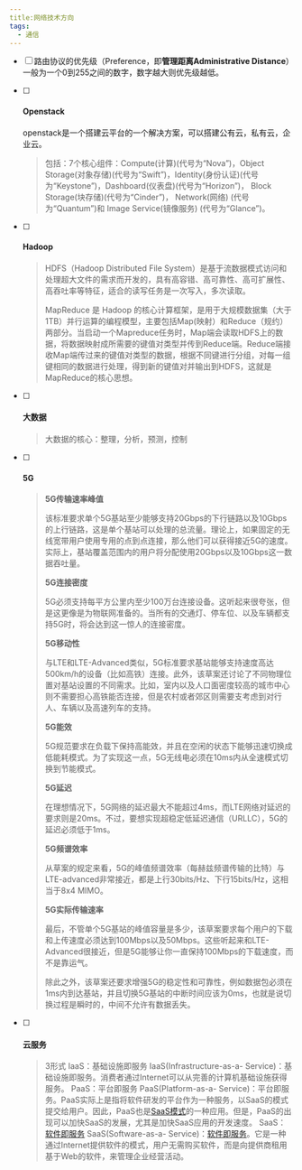 ```yaml
---
title:网络技术方向
tags:
  - 通信
---
```




- [ ] 路由协议的优先级（Preference，即**管理距离Administrative Distance**）一般为一个0到255之间的数字，数字越大则优先级越低。

- [ ] #### Openstack

  openstack是一个搭建云平台的一个解决方案，可以搭建公有云，私有云，企业云。
  
  > 包括：7个核心组件：Compute(计算)(代号为“Nova”)，Object Storage(对象存储)(代号为“Swift”)，Identity(身份认证)(代号为“Keystone”)，Dashboard(仪表盘)(代号为“Horizon”)， Block Storage(块存储)(代号为“Cinder”)， Network(网络) (代号为“Quantum”)和 Image Service(镜像服务) (代号为“Glance”)。

- [ ] #### Hadoop

  > HDFS（Hadoop Distributed File System）是基于流数据模式访问和处理超大文件的需求而开发的，具有高容错、高可靠性、高可扩展性、高吞吐率等特征，适合的读写任务是一次写入，多次读取。
  >
  > MapReduce 是 Hadoop 的核心计算框架，是用于大规模数据集（大于1TB）并行运算的编程模型，主要包括Map(映射）和Reduce（规约）两部分。当启动一个Mapreduce任务时，Map端会读取HDFS上的数据，将数据映射成所需要的键值对类型并传到Reduce端。Reduce端接收Map端传过来的键值对类型的数据，根据不同键进行分组，对每一组键相同的数据进行处理，得到新的键值对并输出到HDFS，这就是MapReduce的核心思想。

- [ ] #### 大数据

  > 大数据的核心：整理，分析，预测，控制

- [ ] #### 5G

  > **5G传输速率峰值**
  >
  > 该标准要求单个5G基站至少能够支持20Gbps的下行链路以及10Gbps的上行链路，这是单个基站可以处理的总流量。理论上，如果固定的无线宽带用户使用专用的点到点连接，那么他们可以获得接近5G的速度。实际上，基站覆盖范围内的用户将分配使用20Gbps以及10Gbps这一数据吞吐量。
  >
  > **5G连接密度**
  >
  > 5G必须支持每平方公里内至少100万台连接设备。这听起来很夸张，但是这更像是为物联网准备的。当所有的交通灯、停车位、以及车辆都支持5G时，将会达到这一惊人的连接密度。
  >
  > **5G移动性**
  >
  > 与LTE和LTE-Advanced类似，5G标准要求基站能够支持速度高达500km/h的设备（比如高铁）连接。此外，该草案还讨论了不同物理位置对基站设置的不同需求。比如，室内以及人口面密度较高的城市中心则不需要担心高铁能否连接，但是农村或者郊区则需要支考虑到对行人、车辆以及高速列车的支持。
  >
  > **5G能效**
  >
  > 5G规范要求在负载下保持高能效，并且在空闲的状态下能够迅速切换成低能耗模式。为了实现这一点，5G无线电必须在10ms内从全速模式切换到节能模式。
  >
  > **5G延迟**
  >
  > 在理想情况下，5G网络的延迟最大不能超过4ms，而LTE网络对延迟的要求则是20ms。不过，要想实现超稳定低延迟通信（URLLC），5G的延迟必须低于1ms。
  >
  > **5G频谱效率**
  >
  > 从草案的规定来看，5G的峰值频谱效率（每赫兹频谱传输的比特）与LTE-advanced非常接近，都是上行30bits/Hz、下行15bits/Hz，这相当于8x4 MIMO。
  >
  > **5G实际传输速率**
  >
  > 最后，不管单个5G基站的峰值容量是多少，该草案要求每个用户的下载和上传速度必须达到100Mbps以及50Mbps。这些听起来和LTE-Advanced很接近，但是5G能够让你一直保持100Mbps的下载速度，而不是靠运气。
  >
  > 除此之外，该草案还要求增强5G的稳定性和可靠性，例如数据包必须在1ms内到达基站，并且切换5G基站的中断时间应该为0ms，也就是说切换过程是瞬时的，中间不允许有数据丢失。

- [ ] #### 云服务

  > 3形式
  > IaaS：基础设施即服务
  > IaaS(Infrastructure-as-a- Service)：基础设施即服务。消费者通过Internet可以从完善的计算机基础设施获得服务。
  > PaaS：平台即服务
  > PaaS(Platform-as-a- Service)：平台即服务。PaaS实际上是指将软件研发的平台作为一种服务，以SaaS的模式提交给用户。因此，PaaS也是[SaaS模式](https://www.baidu.com/s?wd=SaaS模式&tn=SE_PcZhidaonwhc_ngpagmjz&rsv_dl=gh_pc_zhidao)的一种应用。但是，PaaS的出现可以加快SaaS的发展，尤其是加快SaaS应用的开发速度。
  > SaaS：[软件即服务](https://www.baidu.com/s?wd=软件即服务&tn=SE_PcZhidaonwhc_ngpagmjz&rsv_dl=gh_pc_zhidao)
  > SaaS(Software-as-a- Service)：[软件即服务](https://www.baidu.com/s?wd=软件即服务&tn=SE_PcZhidaonwhc_ngpagmjz&rsv_dl=gh_pc_zhidao)。它是一种通过Internet提供软件的模式，用户无需购买软件，而是向提供商租用基于Web的软件，来管理企业经营活动。

  
